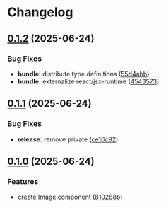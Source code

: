 # Changelog

## [0.1.2](https://github.com/balintbrews/next-image-standalone/compare/next-image-standalone-v0.1.1...next-image-standalone-v0.1.2) (2025-06-24)


### Bug Fixes

* **bundle:** distribute type definitions ([55d4abb](https://github.com/balintbrews/next-image-standalone/commit/55d4abb1e15dc0a894ffea830721c5df9b2ad2d6))
* **bundle:** externalize react/jsx-runtime ([4543573](https://github.com/balintbrews/next-image-standalone/commit/45435737eb1ebcef5992fbc4707159d87b513b54))

## [0.1.1](https://github.com/balintbrews/next-image-standalone/compare/next-image-standalone-v0.1.0...next-image-standalone-v0.1.1) (2025-06-24)


### Bug Fixes

* **release:** remove private ([ce16c92](https://github.com/balintbrews/next-image-standalone/commit/ce16c926287ad99871380e873dac6b5bb11578fe))

## [0.1.0](https://github.com/balintbrews/next-image-standalone/compare/next-image-standalone-v0.0.1...next-image-standalone-v0.1.0) (2025-06-24)


### Features

* create Image component ([810288b](https://github.com/balintbrews/next-image-standalone/commit/810288b11485e57b686e0ce7be3ed617ad33c081))
